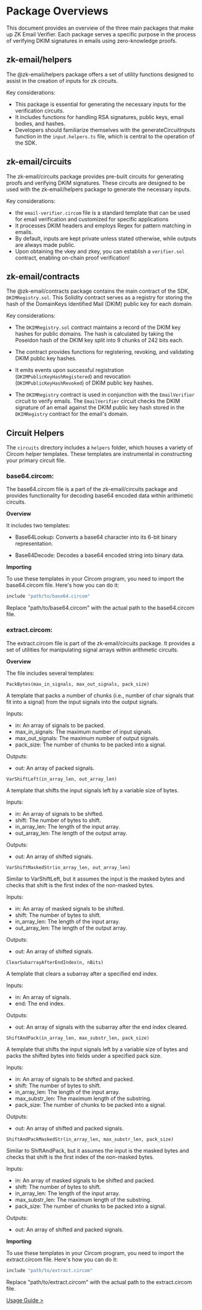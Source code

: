 # Package Overviews
This document provides an overview of the three main packages that make up ZK Email Verifier. Each package serves a specific purpose in the process of verifying DKIM signatures in emails using zero-knowledge proofs.



## zk-email/helpers
The @zk-email/helpers package offers a set of utility functions designed to assist in the creation of inputs for zk circuits. 

Key considerations:
- This package is essential for generating the necessary inputs for the verification circuits.
- It includes functions for handling RSA signatures, public keys, email bodies, and hashes.
- Developers should familiarize themselves with the generateCircuitInputs function in the `input.helpers.ts` file, which is central to the operation of the SDK.

## zk-email/circuits
The zk-email/circuits package provides pre-built circuits for generating proofs and verifying DKIM signatures. These circuits are designed to be used with the zk-email/helpers package to generate the necessary inputs.

Key considerations:
- the `email-verifier.circom` file is a standard template that can be used for email verification and customized for specific applications
- It processes DKIM headers and employs Regex for pattern matching in emails.
- By default, inputs are kept private unless stated otherwise, while outputs are always made public.
- Upon obtaining the vkey and zkey, you can establish a `verifier.sol `contract, enabling on-chain proof verification!


## zk-email/contracts

The @zk-email/contracts package contains the main contract of the SDK, `DKIMRegistry.sol`. This Solidity contract serves as a registry for storing the hash of the DomainKeys Identified Mail (DKIM) public key for each domain.

Key considerations:
- The `DKIMRegistry.sol` contract maintains a record of the DKIM key hashes for public domains. The hash is calculated by taking the Poseidon hash of the DKIM key split into 9 chunks of 242 bits each.

- The contract provides functions for registering, revoking, and validating DKIM public key hashes.

- It emits events upon successful registration (`DKIMPublicKeyHashRegistered`) and revocation (`DKIMPublicKeyHashRevoked`) of DKIM public key hashes.


- The `DKIMRegistry` contract is used in conjunction with the `EmailVerifier` circuit to verify emails. The `EmailVerifier` circuit checks the DKIM signature of an email against the DKIM public key hash stored in the `DKIMRegistry` contract for the email's domain.

## **Circuit Helpers**
The `circuits` directory includes a `helpers` folder, which houses a variety of Circom helper templates. These templates are instrumental in constructing your primary circuit file.

### **base64.circom**: 
The base64.circom file is a part of the zk-email/circuits package and provides functionality for decoding base64 encoded data within arithimetic circuits. 

**Overview**

It includes two templates:
- Base64Lookup: Converts a base64 character into its 6-bit binary representation.

- Base64Decode: Decodes a base64 encoded string into binary data.

**Importing**

To use these templates in your Circom program, you need to import the base64.circom file. Here's how you can do it:

```bash
include "path/to/base64.circom"
```

Replace "path/to/base64.circom" with the actual path to the base64.circom file.

### **extract.circom**: 

The extract.circom file is part of the zk-email/circuits package. It provides a set of utilities for manipulating signal arrays within arithmetic circuits.

**Overview**

The file includes several templates:

`PackBytes(max_in_signals, max_out_signals, pack_size)`

A template that packs a number of chunks (i.e., number of char signals that fit into a signal) from the input signals into the output signals.

Inputs:

- in: An array of signals to be packed.
- max_in_signals: The maximum number of input signals.
- max_out_signals: The maximum number of output signals.
- pack_size: The number of chunks to be packed into a signal.

Outputs:

- out: An array of packed signals.

`VarShiftLeft(in_array_len, out_array_len)`

A template that shifts the input signals left by a variable size of bytes.

Inputs:

- in: An array of signals to be shifted.
- shift: The number of bytes to shift.
- in_array_len: The length of the input array.
- out_array_len: The length of the output array.

Outputs:

- out: An array of shifted signals.

`VarShiftMaskedStr(in_array_len, out_array_len)`

Similar to VarShiftLeft, but it assumes the input is the masked bytes and checks that shift is the first index of the non-masked bytes.

Inputs:

- in: An array of masked signals to be shifted.
- shift: The number of bytes to shift.
- in_array_len: The length of the input array.
- out_array_len: The length of the output array.

Outputs:

- out: An array of shifted signals.

`ClearSubarrayAfterEndIndex(n, nBits)`

A template that clears a subarray after a specified end index.

Inputs:

- in: An array of signals.
- end: The end index.

Outputs:

- out: An array of signals with the subarray after the end index cleared.

`ShiftAndPack(in_array_len, max_substr_len, pack_size)`

A template that shifts the input signals left by a variable size of bytes and packs the shifted bytes into fields under a specified pack size.

Inputs:

- in: An array of signals to be shifted and packed.
- shift: The number of bytes to shift.
- in_array_len: The length of the input array.
- max_substr_len: The maximum length of the substring.
- pack_size: The number of chunks to be packed into a signal.

Outputs:

- out: An array of shifted and packed signals.

`ShiftAndPackMaskedStr(in_array_len, max_substr_len, pack_size)`

Similar to ShiftAndPack, but it assumes the input is the masked bytes and checks that shift is the first index of the non-masked bytes.

Inputs:

- in: An array of masked signals to be shifted and packed.
- shift: The number of bytes to shift.
- in_array_len: The length of the input array.
- max_substr_len: The maximum length of the substring.
- pack_size: The number of chunks to be packed into a signal.

Outputs:

- out: An array of shifted and packed signals.

**Importing**

To use these templates in your Circom program, you need to import the extract.circom file. Here's how you can do it:

```bash
include "path/to/extract.circom"
```

Replace "path/to/extract.circom" with the actual path to the extract.circom file.



[Usage Guide >](/docs/zkEmailDocs/UsageGuide/README.md)